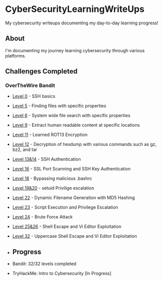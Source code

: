 # CyberSecurityLearningWriteUps
My cybersecurity writeups documenting my day-to-day learning progress!

## About
I'm documenting my journey learning cybersecurity through various platforms.

## Challenges Completed

### OverTheWire Bandit
- [Level 0](bandit/level-0.md) - SSH basics
- [Level 5](bandit/level-05.md) - Finding files with specific properties
- [Level 6](bandit/level-06.md) - System wide file search with specific properties
- [Level 9](bandit/level-09.md) - Extract human readable content at specific locations
- [Level 11](bandit/level-11.md) - Learned ROT13 Encryption
- [Level 12](bandit/level-12.md) - Decryption of hexdump with various commands such as gz, bz2, and tar 
- [Level 13&14](bandit/level-13&14.md) - SSH Authentication
- [Level 16](bandit/level-16.md) - SSL Port Scanning and SSH Key Authentication
- [Level 18](bandit/level-18.md) - Bypassing malicious .bashrc
- [Level 19&20](bandit/level-19&20.md) - setuid Privilige escalation
- [Level 22](bandit/level-22.md) - Dynamic Filename Generation with MD5 Hashing
- [Level 23](bandit/level-23.md) - Script Execution and Privilege Escalation
- [Level 24](bandit/level-24.md) - Brute Force Attack
- [Level 25&26](bandit/level-25&26.md) - Shell Escape and Vi Editor Exploitation
- [Level 32](bandit/level-25&26.md) - Uppercase Shell Escape and Vi Editor Exploitation

- ## Progress
- Bandit: 32/32 levels completed
- TryHackMe: Intro to Cybersecurity [In Progress]
  
